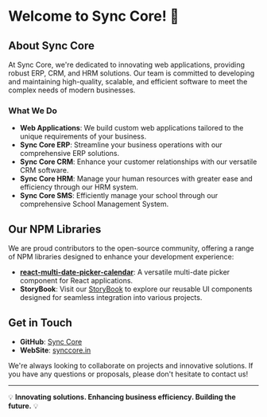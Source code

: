 # Welcome to Sync Core! 👋

## About Sync Core

At Sync Core, we're dedicated to innovating web applications, providing robust ERP, CRM, and HRM solutions. Our team is committed to developing and maintaining high-quality, scalable, and efficient software to meet the complex needs of modern businesses.

### What We Do

- **Web Applications**: We build custom web applications tailored to the unique requirements of your business.
- **Sync Core ERP**: Streamline your business operations with our comprehensive ERP solutions.
- **Sync Core CRM**: Enhance your customer relationships with our versatile CRM software.
- **Sync Core HRM**: Manage your human resources with greater ease and efficiency through our HRM system.
- **Sync Core SMS**: Efficiently manage your school through our comprehensive School Management System.

## Our NPM Libraries

We are proud contributors to the open-source community, offering a range of NPM libraries designed to enhance your development experience:

- **[react-multi-date-picker-calendar](https://npmjs.com/package/react-multi-date-picker-calendar)**: A versatile multi-date picker component for React applications.
- **StoryBook**: Visit our [StoryBook](https://sync-core.github.io/ui-component) to explore our reusable UI components designed for seamless integration into various projects.

## Get in Touch

- **GitHub**: [Sync Core](https://github.com/Sync-Core)
- **WebSite**: [synccore.in](https://synccore.in/)

We're always looking to collaborate on projects and innovative solutions. If you have any questions or proposals, please don't hesitate to contact us!

---

💡 **Innovating solutions. Enhancing business efficiency. Building the future.** 💡

